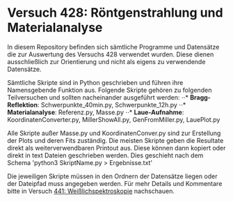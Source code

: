 # Versuch 428: Röntgenstrahlung und Materialanalyse
In diesem Repository befinden sich sämtliche Programme und Datensätze die zur Auswertung des Versuchs 428 verwendet wurden.
Diese dienen ausschließlich zur Orientierung und nicht als eigens zu verwendende Datensätze.

Sämtliche Skripte sind in Python geschrieben und führen ihre Namensgebende Funktion aus.
Folgende Skripte gehören zu folgenden Teilversuchen und sollten nacheinander ausgeführt werden:
⋅⋅* **Bragg-Reflektion**: Schwerpunkte_40min.py, Schwerpunkte_12h.py
⋅⋅* **Materialanalyse**: Referenz.py, Masse.py
⋅⋅* **Laue-Aufnahme**: KoordinatenConverter.py, MillerShowAll.py, GenFromMiller.py, LauePlot.py

Alle Skripte außer Masse.py und KoordinatenConver.py sind zur Erstellung der Plots und deren Fits zuständig. Die meisten Skripte geben
die Resultate direkt als weiterverwendbaren Printout aus. Diese können dann kopiert oder direkt in text Dateien geschrieben werden.
Dies geschieht nach dem Schema 'python3 SkriptName.py > Ergebnisse.txt'

Die jeweiligen Skripte müssen in den Ordnern der Datensätze liegen oder der Dateipfad muss angegeben werden. Für mehr Details und Kommentare bitte in Versuch [441: Weißlichspektroskopie](https://github.com/dschuechter/PraktikumIVPublic/tree/master/Versuch_441) nachschauen. 
